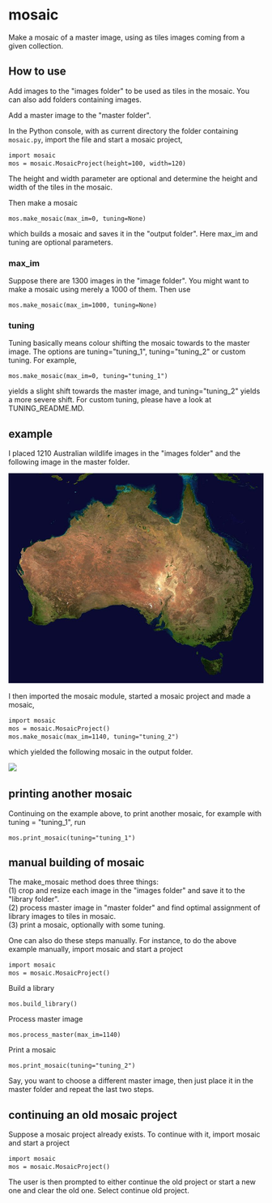 # mosaic
Make a mosaic of a master image, using as tiles images coming from a given collection.

## How to use
Add images to the "images folder" to be used as tiles in the mosaic. You can also add folders containing images.

Add a master image to the "master folder". 

In the Python console, with as current directory the folder containing `mosaic.py`, import the file and start a mosaic project,
```
import mosaic
mos = mosaic.MosaicProject(height=100, width=120)
```
The height and width parameter are optional and determine the height and width of the tiles in the mosaic.

Then make a mosaic
```
mos.make_mosaic(max_im=0, tuning=None)
```
which builds a mosaic and saves it in the "output folder".
Here max_im and tuning are optional parameters.

### max_im
Suppose there are 1300 images in the "image folder". You might want to make a mosaic using merely a 1000 of them. Then use
```
mos.make_mosaic(max_im=1000, tuning=None)
```
### tuning
Tuning basically means colour shifting the mosaic towards to the master image.
The options are tuning="tuning_1", tuning="tuning_2" or custom tuning. For example,
```
mos.make_mosaic(max_im=0, tuning="tuning_1")
```
yields a slight shift towards the master image, and tuning="tuning_2" yields a more severe shift.
For custom tuning, please have a look at TUNING_README.MD.

## example
I placed 1210 Australian wildlife images in the "images folder" and the following image in the master folder.

![](example/example_master.jpg)

I then imported the mosaic module, started a mosaic project and made a mosaic,
```
import mosaic
mos = mosaic.MosaicProject()
mos.make_mosaic(max_im=1140, tuning="tuning_2")
```
which yielded the following mosaic in the output folder.

![](example/example_mosaic.jpg)

## printing another mosaic
Continuing on the example above, to print another mosaic, for example with tuning = "tuning_1", run
```
mos.print_mosaic(tuning="tuning_1")
```

## manual building of mosaic
The make_mosaic method does three things:  
(1) crop and resize each image in the "images folder" and save it to the "library folder".  
(2) process master image in "master folder" and find optimal assignment of library images to tiles in mosaic.  
(3) print a mosaic, optionally with some tuning.

One can also do these steps manually. For instance, to do the above example manually, import mosaic and start a project
```
import mosaic
mos = mosaic.MosaicProject()
```
Build a library
```
mos.build_library()
```
Process master image
```
mos.process_master(max_im=1140)
```
Print a mosaic
```
mos.print_mosaic(tuning="tuning_2")
```

Say, you want to choose a different master image, then just place it in the master folder and repeat the last two steps.

## continuing an old mosaic project
Suppose a mosaic project already exists. To continue with it, import mosaic and start a project
```
import mosaic
mos = mosaic.MosaicProject()
```
The user is then prompted to either continue the old project or start a new one and clear the old one.
Select continue old project.


